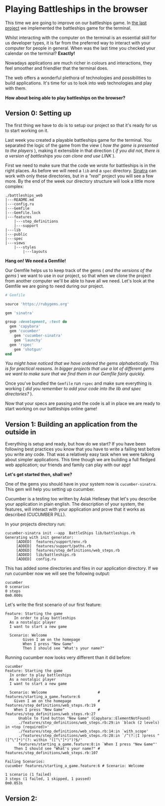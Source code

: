 # Playing Battleships in the browser

This time we are going to improve on our battleships game. 
In [the last project](https://github.com/makersacademy/course/blob/master/battle_ships.md) 
we implemented the battleships game for the terminal. 

Whilst interacting with the computer on the terminal is an essential skill 
for us developer types, it is far from the preferred way to interact with 
your computer for people in general. When was the last time you checked your calendar on the terminal? **Exactly!**

Nowadays applications are much richer in colours and interactions, they feel 
smoother and friendlier that the terminal does.

The web offers a wonderful plethora of technologies and possibilities to 
build applications. It's time for us to look into web technologies and play 
with them.

**How about being able to  play battleships on the browser?**

## Version 0: Setting up

The first thing we have to do is to setup our project so that it's ready for us to start working on it.

Last week you created a playable battleships game for the terminal. You separated the logic of the game from the view ( _how the game is presented to the players_ ), making it extensible in that direction ( _if you did not, there is a version of battleships you can clone and use LINK_ ).

First we need to make sure that the code we wrote for battleships is in the right places. As before we will need a ``lib`` and a ``spec`` directory. [Sinatra](#) can work with only these directories, but in a _"real"_ project you will see a few more. By the end of the week our directory structure will look a little more complex:

````
./battleships_web
|---README.md
|---config.ru
|---Gemfile
|---Gemfile.lock
|---features
    |---step_definitions
    |---support
|---lib
|---public
|---spec
|---views
    |---styles
		|---layouts
````
 **Hang on! We need a Gemfile!**

Our Gemfile helps us to keep track of the gems ( _and the versions of the gems_ ) we want to use in our project, so that when we clone the project from another computer we'll be able to  have all we need. Let's look at the Gemfile we are going to need during our project.

````ruby
# Gemfile

source 'https://rubygems.org'

gem 'sinatra'

group :development, :test do
  gem 'capybara'
  gem 'cucumber'
	gem 'cucumber-sinatra'
	gem 'launchy'
  gem 'rspec'
	gem 'shotgun'
end
````

_You might have noticed that we have ordered the gems alphabetically. This is for practical reasons. In bigger projects that use a lot of different gems we want to make sure that we find them in our Gemfile fairly quickly._

Once you've bundled the `Gemfile` run `rspec` and make sure everything is working ( _did you remember to add your code into the lib and spec directories?_ ).

Now that your specs are passing and the code is all in place we are ready to start working on our battleships online game!

## Version 1: Building an application from the outside in

Everything is setup and ready, but how do we start? If you have been following best practices you know that you have to write a failing test before you write any code. That was a relatively easy task when we were talking about simpler applications. This time though we are building a full fledged web application; our friends and family can play with our app!

**Let's get started then, shall we?**

One of the gems you should have in your system now is ``cucumber-sinatra``. This gem will help you setting up cucumber.

Cucumber is a testing too written by Aslak Hellesøy that let's you describe your application in plain english. The description of your system, the features, will interact with your application and prove that it works as described (CUCUMBER PILL).

In your projects directory run:

````
cucumber-sinatra init --app  BattleShips lib/battleships.rb
Generating with init generator:
     [ADDED]  features/support/env.rb
     [ADDED]  features/support/paths.rb
     [ADDED]  features/step_definitions/web_steps.rb
     [ADDED]  lib/battleships.rb
     [ADDED]  config.ru
````

This has added some directories and files in our application directory. If we run cucumber now we will see the following output:

````
cucumber
0 scenarios
0 steps
0m0.000s
````

Let's write the first scenario of our first feature:

````
Feature: Starting the game
	In order to play battleships
  As a nostalgic player
  I want to start a new game

  Scenario: Welcome
		Given I am on the homepage
		When I press "New Game"
		Then I should see "What's your name?"
````

Running cucumber now looks very different than it did before:

````
cucumber
Feature: Starting the game
  In order to play battleships
  As a nostalgic player
  I want to start a new game

  Scenario: Welcome                       # features/starting_a_game.feature:6
    Given I am on the homepage            # features/step_definitions/web_steps.rb:19
    When I press "New Game"               # features/step_definitions/web_steps.rb:27
      Unable to find button "New Game" (Capybara::ElementNotFound)
      ./features/step_definitions/web_steps.rb:29:in `block (2 levels) in <top (required)>'
      ./features/step_definitions/web_steps.rb:14:in `with_scope'
      ./features/step_definitions/web_steps.rb:28:in `/^(?:|I )press "([^\"]*)"(?: within "([^\"]*)")?$/'
      features/starting_a_game.feature:8:in `When I press "New Game"'
    Then I should see "What's your name?" # features/step_definitions/web_steps.rb:107

Failing Scenarios:
cucumber features/starting_a_game.feature:6 # Scenario: Welcome

1 scenario (1 failed)
3 steps (1 failed, 1 skipped, 1 passed)
0m0.053s
````

## Version 2: 
